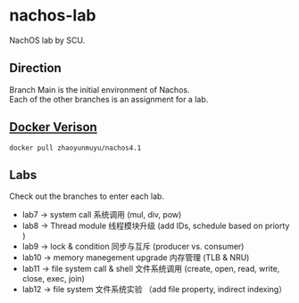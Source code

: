 # nachos-lab

NachOS lab by SCU.

## Direction

Branch Main is the initial environment of Nachos.  
Each of the other branches is an assignment for a lab.

## [Docker Verison](https://hub.docker.com/r/zhaoyunmuyu/nachos4.1)

```shell
docker pull zhaoyunmuyu/nachos4.1
```

## Labs

Check out the branches to enter each lab.  

- lab7 -> system call 系统调用 (mul, div, pow)
- lab8 -> Thread module 线程模块升级 (add IDs, schedule based on priorty )
- lab9 -> lock & condition 同步与互斥 (producer vs. consumer)
- lab10 -> memory manegement upgrade 内存管理 (TLB & NRU)
- lab11 -> file system call & shell 文件系统调用 (create, open, read, write, close, exec, join)
- lab12 -> file system 文件系统实验 （add file property, indirect indexing）
